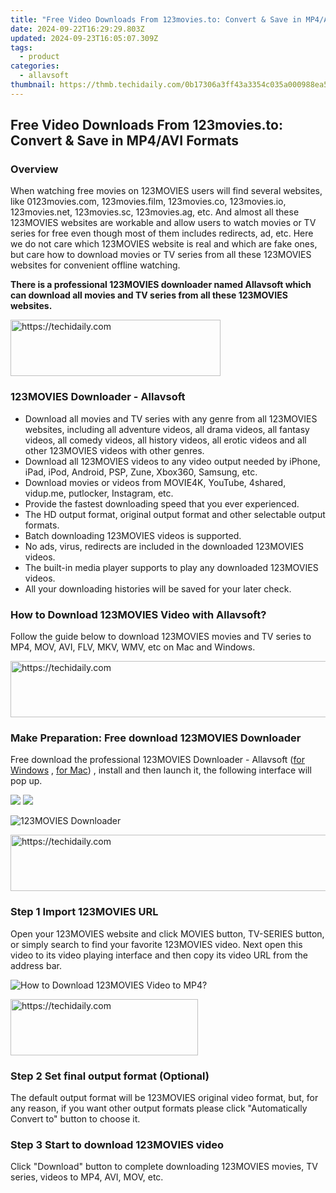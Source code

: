 ```yaml
---
title: "Free Video Downloads From 123movies.to: Convert & Save in MP4/AVI Formats"
date: 2024-09-22T16:29:29.803Z
updated: 2024-09-23T16:05:07.309Z
tags:
  - product
categories:
  - allavsoft
thumbnail: https://thmb.techidaily.com/0b17306a3ff43a3354c035a000988ea5867c75fb650ef14b9ada7d7d6b9ca442.jpg
---
```


## Free Video Downloads From 123movies.to: Convert & Save in MP4/AVI Formats

### Overview

When watching free movies on 123MOVIES users will find several websites, like 0123movies.com, 123movies.film, 123movies.co, 123movies.io, 123movies.net, 123movies.sc, 123movies.ag, etc. And almost all these 123MOVIES websites are workable and allow users to watch movies or TV series for free even though most of them includes redirects, ad, etc. Here we do not care which 123MOVIES website is real and which are fake ones, but care how to download movies or TV series from all these 123MOVIES websites for convenient offline watching.

**There is a professional 123MOVIES downloader named Allavsoft which can download all movies and TV series from all these 123MOVIES websites.**

<!-- affiliate ads begin -->
<a href="https://aligracehair.sjv.io/c/5597632/2135402/19272" target="_top" id="2135402">
  <img src="//a.impactradius-go.com/display-ad/19272-2135402" border="0" alt="https://techidaily.com" width="336" height="90"/>
</a>
<img height="0" width="0" src="https://aligracehair.sjv.io/i/5597632/2135402/19272" style="position:absolute;visibility:hidden;" border="0" />
<!-- affiliate ads end -->

### 123MOVIES Downloader - Allavsoft

* Download all movies and TV series with any genre from all 123MOVIES websites, including all adventure videos, all drama videos, all fantasy videos, all comedy videos, all history videos, all erotic videos and all other 123MOVIES videos with other genres.
* Download all 123MOVIES videos to any video output needed by iPhone, iPad, iPod, Android, PSP, Zune, Xbox360, Samsung, etc.
* Download movies or videos from MOVIE4K, YouTube, 4shared, vidup.me, putlocker, Instagram, etc.
* Provide the fastest downloading speed that you ever experienced.
* The HD output format, original output format and other selectable output formats.
* Batch downloading 123MOVIES videos is supported.
* No ads, virus, redirects are included in the downloaded 123MOVIES videos.
* The built-in media player supports to play any downloaded 123MOVIES videos.
* All your downloading histories will be saved for your later check.

### How to Download 123MOVIES Video with Allavsoft?

Follow the guide below to download 123MOVIES movies and TV series to MP4, MOV, AVI, FLV, MKV, WMV, etc on Mac and Windows.

<!-- affiliate ads begin -->
<a href="https://appsumo.8odi.net/c/5597632/2002018/7443" target="_top" id="2002018">
  <img src="//a.impactradius-go.com/display-ad/7443-2002018" border="0" alt="https://techidaily.com" width="728" height="90"/>
</a>
<img height="0" width="0" src="https://appsumo.8odi.net/i/5597632/2002018/7443" style="position:absolute;visibility:hidden;" border="0" />
<!-- affiliate ads end -->

### Make Preparation: Free download 123MOVIES Downloader

Free download the professional 123MOVIES Downloader - Allavsoft ([for Windows](https://tools.techidaily.com/allavsoft/products/) , [for Mac](https://tools.techidaily.com/allavsoft/products/)) , install and then launch it, the following interface will pop up.

[![](https://www.allavsoft.com/how-to/../images/how-to/free-download-win.jpg)](https://tools.techidaily.com/allavsoft/products/) [![](https://www.allavsoft.com/how-to/../images/how-to/free-download-mac.jpg)](https://tools.techidaily.com/allavsoft/products/)

![123MOVIES Downloader](https://www.allavsoft.com/how-to/../images/allavsoft/screen-shot-600.jpg)

<!-- affiliate ads begin -->
<a href="https://unicoeye.pxf.io/c/5597632/2148774/18498" target="_top" id="2148774">
  <img src="//a.impactradius-go.com/display-ad/18498-2148774" border="0" alt="https://techidaily.com" width="728" height="90"/>
</a>
<img height="0" width="0" src="https://unicoeye.pxf.io/i/5597632/2148774/18498" style="position:absolute;visibility:hidden;" border="0" />
<!-- affiliate ads end -->

### Step 1 Import 123MOVIES URL

Open your 123MOVIES website and click MOVIES button, TV-SERIES button, or simply search to find your favorite 123MOVIES video. Next open this video to its video playing interface and then copy its video URL from the address bar.

![How to Download 123MOVIES Video to MP4?](https://www.allavsoft.com/how-to/../images/how-to/download-rtmp-video/download-rtmp-video.jpg)

<!-- affiliate ads begin -->
<a href="https://aligracehair.sjv.io/c/5597632/1997717/19272" target="_top" id="1997717">
  <img src="//a.impactradius-go.com/display-ad/19272-1997717" border="0" alt="https://techidaily.com" width="300" height="90"/>
</a>
<img height="0" width="0" src="https://aligracehair.sjv.io/i/5597632/1997717/19272" style="position:absolute;visibility:hidden;" border="0" />
<!-- affiliate ads end -->

### Step 2 Set final output format (Optional)

The default output format will be 123MOVIES original video format, but, for any reason, if you want other output formats please click "Automatically Convert to" button to choose it.

### Step 3 Start to download 123MOVIES video

Click "Download" button to complete downloading 123MOVIES movies, TV series, videos to MP4, AVI, MOV, etc.

<ins class="adsbygoogle"
     style="display:block"
     data-ad-format="autorelaxed"
     data-ad-client="ca-pub-7571918770474297"
     data-ad-slot="1223367746"></ins>

<ins class="adsbygoogle"
     style="display:block"
     data-ad-client="ca-pub-7571918770474297"
     data-ad-slot="8358498916"
     data-ad-format="auto"
     data-full-width-responsive="true"></ins>



